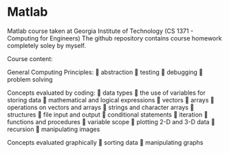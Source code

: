 # Matlab
Matlab course taken at Georgia Institute of Technology (CS 1371 - Computing for Engineers)
The github repository contains course homework completely soley by myself. 

Course content:

General Computing Principles:
 abstraction
 testing
 debugging
 problem solving

Concepts evaluated by coding:
 data types
 the use of variables for storing data
 mathematical and logical expressions
 vectors
 arrays
 operations on vectors and arrays
 strings and character arrays
 structures
 file input and output
 conditional statements
 iteration
 functions and procedures
 variable scope
 plotting 2-D and 3-D data
 recursion
 manipulating images

Concepts evaluated graphically
 sorting data
 manipulating graphs

